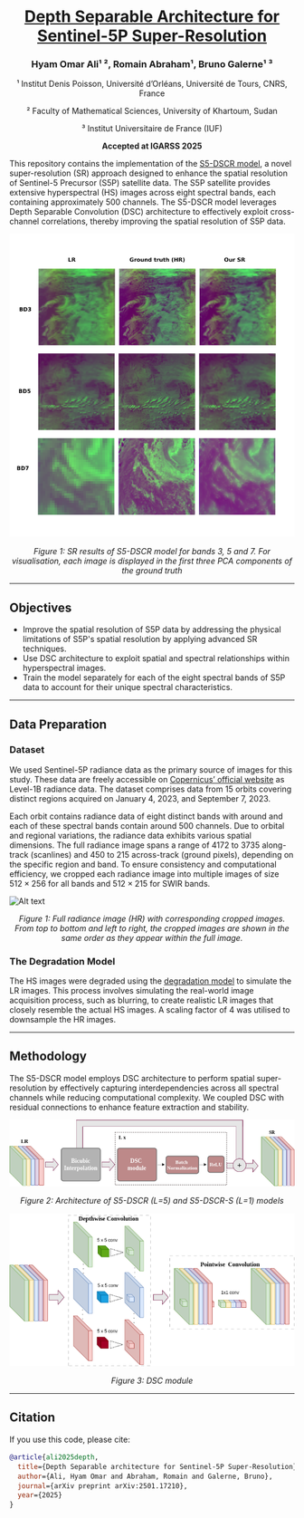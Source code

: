 <h1 align="center">
  <a href="https://arxiv.org/abs/2501.17210">
    Depth Separable Architecture for Sentinel-5P Super-Resolution
  </a>
</h1>


<h3 align="center">Hyam Omar Ali¹ ², Romain Abraham¹, Bruno Galerne¹ ³</h3>

<p align="center">¹ Institut Denis Poisson, Université d’Orléans, Université de Tours, CNRS, France</p>  
<p align="center">² Faculty of Mathematical Sciences, University of Khartoum, Sudan</p>  
<p align="center">³ Institut Universitaire de France (IUF)</p>

<p align="center"><strong>Accepted at IGARSS 2025</strong></p>


This repository contains the implementation of the [S5-DSCR model](https://arxiv.org/abs/2501.17210), a novel super-resolution (SR) approach designed to enhance the spatial resolution of Sentinel-5 Precursor (S5P) satellite data. The S5P satellite provides extensive hyperspectral (HS) images across eight spectral bands, each containing approximately 500 channels. The S5-DSCR model leverages Depth Separable Convolution (DSC) architecture to effectively exploit cross-channel correlations, thereby improving the spatial resolution of S5P data. 


![Alt text](images/SR_results.png)
<p align="center"><em>Figure 1: SR results of S5-DSCR model for bands 3, 5 and 7. For visualisation, each image is displayed in the first three PCA components of the ground truth</em></p>

---

## Objectives

- Improve the spatial resolution of S5P data by addressing the physical limitations of S5P's spatial resolution by applying advanced SR techniques.
- Use DSC architecture to exploit spatial and spectral relationships within hyperspectral images.
- Train the model separately for each of the eight spectral bands of S5P data to account for their unique spectral characteristics.

---

## Data Preparation 

### Dataset 

We used Sentinel-5P radiance data as the primary source of images for this study. These data are freely accessible on [Copernicus’ official website](https://dataspace.copernicus.eu/) as Level-1B radiance data. The dataset comprises data from $15$ orbits covering distinct regions acquired on January 4, 2023, and September 7, 2023. 

Each orbit contains radiance data of eight distinct bands with around and each of these spectral bands contain around 500 channels. Due to orbital and regional variations, the radiance data exhibits various spatial dimensions. The full radiance image spans a range of $4172$ to $3735$ along-track (scanlines) and $450$ to $215$  across-track (ground pixels), depending on the specific region and band. To ensure consistency and computational efficiency,  we cropped each radiance image into multiple images of size $512\times256$ for all bands and $512\times215$ for SWIR bands.

![Alt text](images/Image_split.png)
<p align="center"><em>Figure 1: Full radiance image (HR) with corresponding cropped images. From top to bottom and left to right, the cropped images are shown in the same order as they appear within the full image.</em></p>

### The Degradation Model

The HS images were degraded using the [degradation model](https://github.com/alcarbone/S5P_SISR_Toolbox/blob/main/) to simulate the LR images. This process involves simulating the real-world image acquisition process, such as blurring, to create realistic LR images that closely resemble the actual HS images. A scaling factor of $4$ was utilised to downsample the HR images.

---

## Methodology

The S5-DSCR model employs DSC architecture to perform spatial super-resolution by effectively capturing interdependencies across all spectral channels while reducing computational complexity. We coupled DSC with residual connections to enhance feature extraction and stability.




![Alt text](images/architecture.png)
<p align="center"><em>Figure 2: Architecture of S5-DSCR (L=5) and S5-DSCR-S (L=1) models</em></p>



![Alt text](images/DSC.png)
<p align="center"><em>Figure 3: DSC module</em></p>


---

## Citation

If you use this code, please cite:

```bibtex
@article{ali2025depth,
  title={Depth Separable architecture for Sentinel-5P Super-Resolution},
  author={Ali, Hyam Omar and Abraham, Romain and Galerne, Bruno},
  journal={arXiv preprint arXiv:2501.17210},
  year={2025}
}
